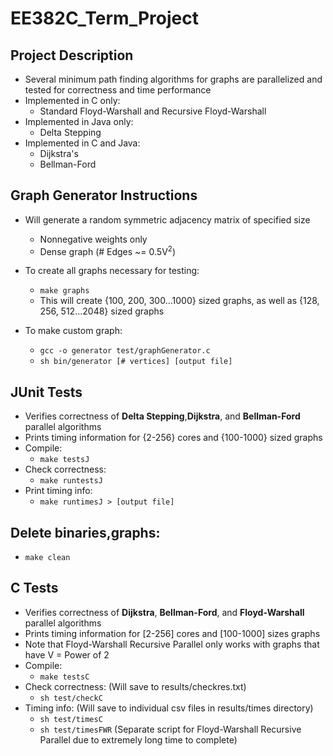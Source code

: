 # EE382C_Term_Project

## Project Description
- Several minimum path finding algorithms for graphs are parallelized and tested for correctness and time performance
- Implemented in C only:
  - Standard Floyd-Warshall and Recursive Floyd-Warshall
- Implemented in Java only:
  - Delta Stepping
- Implemented in C and Java:
  - Dijkstra's
  - Bellman-Ford

## Graph Generator Instructions
- Will generate a random symmetric adjacency matrix of specified size
  - Nonnegative weights only
  - Dense graph (# Edges ~= 0.5V<sup>2</sup>)
- To create all graphs necessary for testing:
  - `make graphs`
  - This will create {100, 200, 300...1000} sized graphs, as well as {128, 256, 512...2048} sized graphs

- To make custom graph:
  - `gcc -o generator test/graphGenerator.c`
  - `sh bin/generator [# vertices] [output file]`

## JUnit Tests
- Verifies correctness of **Delta Stepping**,**Dijkstra**, and **Bellman-Ford** parallel algorithms
- Prints timing information for {2-256} cores and {100-1000} sized graphs
- Compile:
  - `make testsJ`
- Check correctness:
  - `make runtestsJ` 
- Print timing info:
  - `make runtimesJ > [output file]`

## Delete binaries,graphs:
  - `make clean`

## C Tests
- Verifies correctness of **Dijkstra**, **Bellman-Ford**, and **Floyd-Warshall** parallel algorithms
- Prints timing information for [2-256] cores and [100-1000] sizes graphs
- Note that Floyd-Warshall Recursive Parallel only works with graphs that have V = Power of 2
- Compile:
  - `make testsC`
- Check correctness: (Will save to results/checkres.txt)
  - `sh test/checkC`
- Timing info: (Will save to individual csv files in results/times directory)
  - `sh test/timesC`
  - `sh test/timesFWR` (Separate script for Floyd-Warshall Recursive Parallel due to extremely long time to complete)

